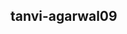## tanvi-agarwal09

<!--
**tanvi-agarwal09/tanvi-agarwal09** is a ✨ _special_ ✨ repository because its `README.md` (this file) appears on your GitHub profile.

Here are some ideas to get you started:

- 🔭 I’m currently working on research in AI.
- 🌱 I’m currently learning Python
- 👯 I’m looking to collaborate on fintech projects.
- 🤔 I’m looking for help with co-ops.
- 📫 How to reach me: Linkedin
- 😄 Pronouns: she/her
- ⚡ Fun fact: love traveling
-->
